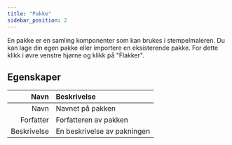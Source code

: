 ```yaml
---
title: "Pakke"
sidebar_position: 2
---
```


En pakke er en samling komponenter som kan brukes i stempelmaleren. Du kan lage din egen pakke eller importere en eksisterende pakke. For dette klikk i øvre venstre hjørne og klikk på "Flakker".

## Egenskaper

|        Navn | Beskrivelse                 |
| -----------:|:--------------------------- |
|        Navn | Navnet på pakken            |
|   Forfatter | Forfatteren av pakken       |
| Beskrivelse | En beskrivelse av pakningen |
